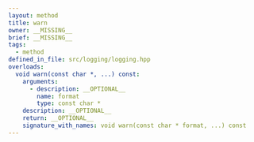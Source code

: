 ```yaml
---
layout: method
title: warn
owner: __MISSING__
brief: __MISSING__
tags:
  - method
defined_in_file: src/logging/logging.hpp
overloads:
  void warn(const char *, ...) const:
    arguments:
      - description: __OPTIONAL__
        name: format
        type: const char *
    description: __OPTIONAL__
    return: __OPTIONAL__
    signature_with_names: void warn(const char * format, ...) const
---
```

